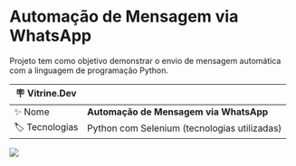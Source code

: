 # Automação de Mensagem via WhatsApp

Projeto tem como objetivo demonstrar o envio de mensagem automática com a linguagem de programação Python.

| :placard: Vitrine.Dev |     |
| -------------  | --- |
| :sparkles: Nome        | **Automação de Mensagem via WhatsApp**
| :label: Tecnologias | Python com Selenium (tecnologias utilizadas)

<!-- Inserir imagem com a #vitrinedev ao final do link -->
![]([https://via.placeholder.com/1200x500.png?text=imagem+lindona+do+meu+projeto](https://i.pinimg.com/originals/54/2c/8b/542c8b091f6c1bc3a8a1c33a71466521.jpg)#vitrinedev)

